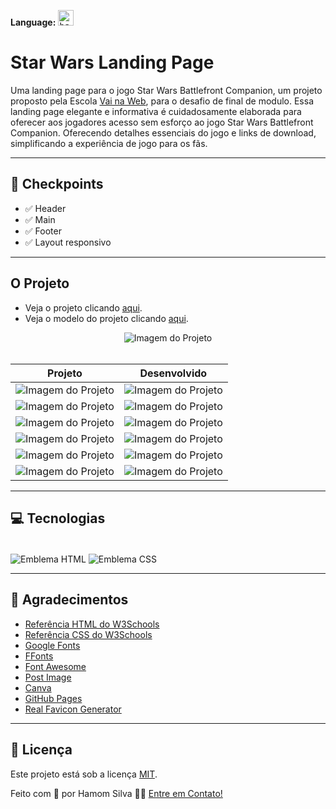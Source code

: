 **Language:** 
<kbd title="Switch language">
  <a href="https://github.com/hamomgs/star-wars-landing-page" title="Switch language" target="_blank">
    <img width="25em" alt="bandeira do reino unido" src="https://i.postimg.cc/wxCLhRYN/download-39.png" />
  </a>
</kbd>

# Star Wars Landing Page

Uma landing page para o jogo Star Wars Battlefront Companion, um projeto proposto pela Escola [Vai na Web](https://www.vainaweb.com.br), para o desafio de final de modulo. Essa landing page elegante e informativa é cuidadosamente elaborada para oferecer aos jogadores acesso sem esforço ao jogo Star Wars Battlefront Companion. Oferecendo detalhes essenciais do jogo e links de download, simplificando a experiência de jogo para os fãs.

---

## 📍 Checkpoints

- ✅ Header
- ✅ Main
- ✅ Footer
- ✅ Layout responsivo

---

## O Projeto

- Veja o projeto clicando [aqui](https://hamomgs.github.io/star-wars-landing-page/).
- Veja o modelo do projeto clicando [aqui](https://xd.adobe.com/view/aaf75fc2-eba3-41ec-bc48-de80d0615154-ffa4/).

<div align="center">
 <img src="https://i.postimg.cc/jjLRRTBw/Captura-de-tela-2022-05-22-020537.png" alt="Imagem do Projeto" />
</div>

<br/>

|  Projeto | Desenvolvido |
|----------|-----------------|
| ![Imagem do Projeto](https://i.postimg.cc/jjLRRTBw/Captura-de-tela-2022-05-22-020537.png) | ![Imagem do Projeto](https://i.postimg.cc/jjLRRTBw/Captura-de-tela-2022-05-22-020537.png) |
| ![Imagem do Projeto](https://i.postimg.cc/kX8QYDCj/imagem-2022-05-22-135357606.png) | ![Imagem do Projeto](https://i.postimg.cc/kX8QYDCj/imagem-2022-05-22-135357606.png) |
| ![Imagem do Projeto](https://i.postimg.cc/mDfzHyzB/image.png) | ![Imagem do Projeto](https://i.postimg.cc/mDfzHyzB/image.png) |
| ![Imagem do Projeto](https://i.postimg.cc/ZnPMSH3R/image.png) | ![Imagem do Projeto](https://i.postimg.cc/ZnPMSH3R/image.png) |
| ![Imagem do Projeto](https://i.postimg.cc/NMJDtnCp/imagem-2022-05-22-140050344.png) | ![Imagem do Projeto](https://i.postimg.cc/NMJDtnCp/imagem-2022-05-22-140050344.png) |
| ![Imagem do Projeto](https://i.postimg.cc/pdkYQ7vR/imagem-2022-05-22-140137302.png) | ![Imagem do Projeto](https://i.postimg.cc/pdkYQ7vR/imagem-2022-05-22-140137302.png) |

---

## 💻 Tecnologias

<div style="display: inline_block"><br>
 <img align="center" alt="Emblema HTML" src="https://img.shields.io/badge/HTML5-E34F26?style=for-the-badge&logo=html5&logoColor=white" />
 <img align="center" alt="Emblema CSS" src="https://img.shields.io/badge/CSS3-1572B6?style=for-the-badge&logo=css3&logoColor=white" />
</div>

---

## 💚 Agradecimentos

* [Referência HTML do W3Schools](https://www.w3schools.com/tags/)
* [Referência CSS do W3Schools](https://www.w3schools.com/cssref/)
* [Google Fonts](https://fonts.google.com)
* [FFonts](www.ffonts.net/)
* [Font Awesome](https://fontawesome.com)
* [Post Image](https://postimages.org)
* [Canva](https://canva.com)
* [GitHub Pages](https://pages.github.com)
* [Real Favicon Generator](https://realfavicongenerator.net)

---

## 📝 Licença

Este projeto está sob a licença [MIT](https://github.com/hamomgs/star-wars-landing-page/blob/main/LICENCE.md).

Feito com 💙 por Hamom Silva 👋🏽 [Entre em Contato!](https://www.linkedin.com/in/hamomgs/)
